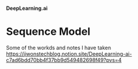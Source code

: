 #### DeepLearning.ai 
# Sequence Model
Some of the workds and notes I have taken 
https://jiwonstechblog.notion.site/DeepLearning-ai-c7ad6bdd70bb4f37bb9d549482698f49?pvs=4
